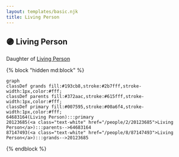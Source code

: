```yaml
---
layout: templates/basic.njk
title: Living Person
---
```

## 🟣 Living Person

Daughter of [Living Person](/people/2/20123685)

{% block "hidden md:block" %}
```mermaid
graph
classDef grands fill:#193cb8,stroke:#2b7fff,stroke-width:1px,color:#fff;
classDef parents fill:#372aac,stroke:#615fff,stroke-width:1px,color:#fff;
classDef primary fill:#007595,stroke:#00a6f4,stroke-width:1px,color:#fff;
64683164(Living Person):::primary
20123685(<a class="text-white" href="/people/2/20123685">Living Person</a>):::parents-->64683164
87147493(<a class="text-white" href="/people/8/87147493">Living Person</a>):::grands-->20123685
```
{% endblock %}
